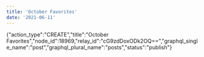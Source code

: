 ```yaml
---
title: 'October Favorites'
date: '2021-06-11'
---
```


{"action_type":"CREATE","title":"October Favorites","node_id":18969,"relay_id":"cG9zdDoxODk2OQ==","graphql_single_name":"post","graphql_plural_name":"posts","status":"publish"}
